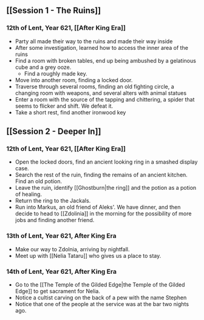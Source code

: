 ## [[Session 1 - The Ruins]]
### 12th of Lent, Year 621, [[After King Era]]
- Party all made their way to the ruins and made their way inside
- After some investigation, learned how to access the inner area of the ruins
- Find a room with broken tables, end up being ambushed by a gelatinous cube and a grey ooze.
	- Find a roughly made key.
- Move into another room, finding a locked door.
- Traverse through several rooms, finding an old fighting circle, a changing room with weapons, and several alters with animal statues
- Enter a room with the source of the tapping and chittering, a spider that seems to flicker and shift. We defeat it.
- Take a short rest, find another ironwood key

## [[Session 2 - Deeper In]]
### 12th of Lent, Year 621, [[After King Era]]
- Open the locked doors, find an ancient looking ring in a smashed display case.
- Search the rest of the ruin, finding the remains of an ancient kitchen. Find an old potion.
- Leave the ruin, identify [[Ghostburn|the ring]] and the potion as a potion of healing.
- Return the ring to the Jackals.
- Run into Markus, an old friend of Aleks'. We have dinner, and then decide to head to [[Zdolinia]] in the morning for the possibility of more jobs and finding another friend.
### 13th of Lent, Year 621, After King Era
- Make our way to Zdolnia, arriving by nightfall. 
- Meet up with [[Nelia Tataru]] who gives us a place to stay.

### 14th of Lent, Year 621, After King Era
- Go to the [[The Temple of the Gilded Edge|the Temple of the Gilded Edge]] to get sacrament for Nelia.
- Notice a cultist carving on the back of a pew with the name Stephen
- Notice that one of the people at the service was at the bar two nights ago.